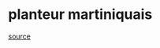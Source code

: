 # planteur martiniquais

[source](https://www.marmiton.org/recettes/recette_vrai-planteur-martiniquais_167480.aspx)
